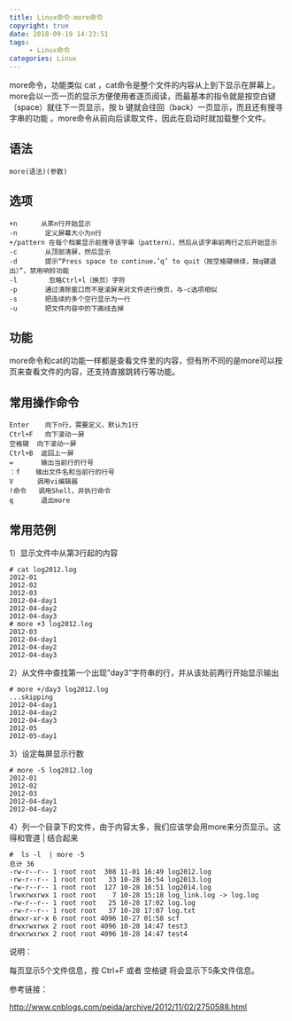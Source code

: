 ```yaml
---
title: Linux命令-more命令
copyright: true
date: 2018-09-19 14:23:51
tags:
     - Linux命令
categories: Linux
---
```


more命令，功能类似 cat ，cat命令是整个文件的内容从上到下显示在屏幕上。 more会以一页一页的显示方便使用者逐页阅读，而最基本的指令就是按空白键（space）就往下一页显示，按 b 键就会往回（back）一页显示，而且还有搜寻字串的功能 。more命令从前向后读取文件，因此在启动时就加载整个文件。

## 语法

`more(语法)(参数)`

## 选项

```
+n      从笫n行开始显示
-n       定义屏幕大小为n行
+/pattern 在每个档案显示前搜寻该字串（pattern），然后从该字串前两行之后开始显示  
-c       从顶部清屏，然后显示
-d       提示“Press space to continue，’q’ to quit（按空格键继续，按q键退出）”，禁用响铃功能
-l        忽略Ctrl+l（换页）字符
-p       通过清除窗口而不是滚屏来对文件进行换页，与-c选项相似
-s       把连续的多个空行显示为一行
-u       把文件内容中的下画线去掉
```

## 功能

more命令和cat的功能一样都是查看文件里的内容，但有所不同的是more可以按页来查看文件的内容，还支持直接跳转行等功能。

## 常用操作命令

```
Enter    向下n行，需要定义。默认为1行
Ctrl+F   向下滚动一屏
空格键  向下滚动一屏
Ctrl+B  返回上一屏
=       输出当前行的行号
：f    输出文件名和当前行的行号
V      调用vi编辑器
!命令   调用Shell，并执行命令 
q       退出more
```

## 常用范例

1）显示文件中从第3行起的内容

```
# cat log2012.log 
2012-01
2012-02
2012-03
2012-04-day1
2012-04-day2
2012-04-day3
# more +3 log2012.log 
2012-03
2012-04-day1
2012-04-day2
2012-04-day3
```

2）从文件中查找第一个出现”day3”字符串的行，并从该处前两行开始显示输出

```
# more +/day3 log2012.log 
...skipping
2012-04-day1
2012-04-day2
2012-04-day3
2012-05
2012-05-day1
```

3）设定每屏显示行数

```
# more -5 log2012.log 
2012-01
2012-02
2012-03
2012-04-day1
2012-04-day2
```

4）列一个目录下的文件，由于内容太多，我们应该学会用more来分页显示。这得和管道 | 结合起来

```
#  ls -l  | more -5
总计 36
-rw-r--r-- 1 root root  308 11-01 16:49 log2012.log
-rw-r--r-- 1 root root   33 10-28 16:54 log2013.log
-rw-r--r-- 1 root root  127 10-28 16:51 log2014.log
lrwxrwxrwx 1 root root    7 10-28 15:18 log_link.log -> log.log
-rw-r--r-- 1 root root   25 10-28 17:02 log.log
-rw-r--r-- 1 root root   37 10-28 17:07 log.txt
drwxr-xr-x 6 root root 4096 10-27 01:58 scf
drwxrwxrwx 2 root root 4096 10-28 14:47 test3
drwxrwxrwx 2 root root 4096 10-28 14:47 test4
```

说明：

每页显示5个文件信息，按 Ctrl+F 或者 空格键 将会显示下5条文件信息。

参考链接：

<http://www.cnblogs.com/peida/archive/2012/11/02/2750588.html>